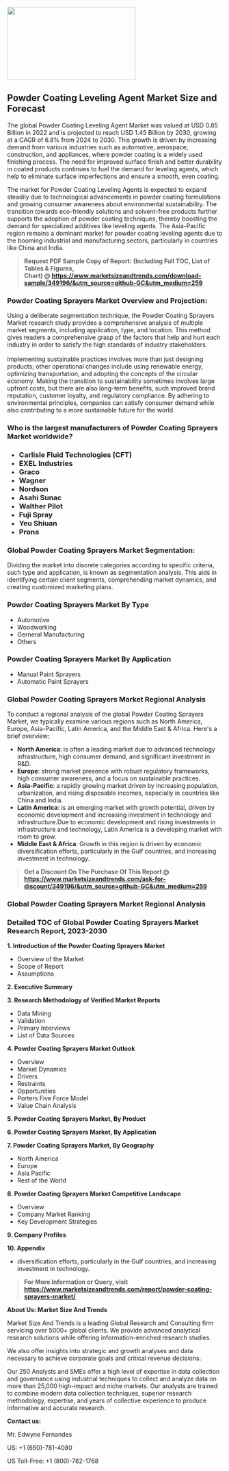 <p><img class="alignnone size-medium wp-image-20088" src="https://ffe5etoiles.com/wp-content/uploads/2024/12/MST1-300x171.png" alt="" width="300" height="171" /></p><h2>Powder Coating Leveling Agent Market Size and Forecast</h2><p>The global Powder Coating Leveling Agent Market was valued at USD 0.85 Billion in 2022 and is projected to reach USD 1.45 Billion by 2030, growing at a CAGR of 6.8% from 2024 to 2030. This growth is driven by increasing demand from various industries such as automotive, aerospace, construction, and appliances, where powder coating is a widely used finishing process. The need for improved surface finish and better durability in coated products continues to fuel the demand for leveling agents, which help to eliminate surface imperfections and ensure a smooth, even coating.</p><p>The market for Powder Coating Leveling Agents is expected to expand steadily due to technological advancements in powder coating formulations and growing consumer awareness about environmental sustainability. The transition towards eco-friendly solutions and solvent-free products further supports the adoption of powder coating techniques, thereby boosting the demand for specialized additives like leveling agents. The Asia-Pacific region remains a dominant market for powder coating leveling agents due to the booming industrial and manufacturing sectors, particularly in countries like China and India.</p></p><blockquote id="" class=""><strong>Request PDF Sample Copy of Report: (Including Full TOC, List of Tables &amp; Figures, Chart)&nbsp;@&nbsp;<strong><a href="https://www.marketsizeandtrends.com/download-sample/349196/&utm_source=github-GC&utm_medium=259" target="_blank">https://www.marketsizeandtrends.com/download-sample/349196/&utm_source=github-GC&utm_medium=259</a></strong></strong></blockquote><h3 id="" class="">Powder Coating Sprayers Market&nbsp;Overview and Projection:</h3><p id="" class="">Using a deliberate segmentation technique, the Powder Coating Sprayers Market research study provides a comprehensive analysis of multiple market segments, including application, type, and location. This method gives readers a comprehensive grasp of the factors that help and hurt each industry in order to satisfy the high standards of industry stakeholders. <br /> <br />Implementing sustainable practices involves more than just designing products; other operational changes include using renewable energy, optimizing transportation, and adopting the concepts of the circular economy. Making the transition to sustainability sometimes involves large upfront costs, but there are also long-term benefits, such improved brand reputation, customer loyalty, and regulatory compliance. By adhering to environmental principles, companies can satisfy consumer demand while also contributing to a more sustainable future for the world.</p><h3 id="" class="">Who is the largest manufacturers of&nbsp;Powder Coating Sprayers Market worldwide?</h3><h3 class=""><p><ul><li>Carlisle Fluid Technologies (CFT) </li><li> EXEL Industries </li><li> Graco </li><li> Wagner </li><li> Nordson </li><li> Asahi Sunac </li><li> Walther Pilot </li><li> Fuji Spray </li><li> Yeu Shiuan </li><li> Prona</li></ul></p></h3><h3 id="" class="">Global&nbsp;Powder Coating Sprayers Market Segmentation:</h3><p id="" class="">Dividing the market into discrete categories according to specific criteria, such type and application, is known as segmentation analysis. This aids in identifying certain client segments, comprehending market dynamics, and creating customized marketing plans.</p><h3 id="" class="">Powder Coating Sprayers Market&nbsp;By Type</h3><p><p><ul><li>Automotive</li><li> Woodworking</li><li> Gerneral Manufacturing</li><li> Others</p></li></ul></p></p><h3 id="" class="">Powder Coating Sprayers Market&nbsp;By Application</h3><p class=""><p><ul><li>Manual Paint Sprayers</li><li> Automatic Paint Sprayers</li></ul></p></p><h3 id="" class="">Global Powder Coating Sprayers Market Regional Analysis</h3><p id="" class="">To conduct a regional analysis of the global Powder Coating Sprayers Market, we typically examine various regions such as North America, Europe, Asia-Pacific, Latin America, and the Middle East &amp; Africa. Here's a brief overview:</p><ul><li><strong>North America</strong>: is often a leading market due to advanced technology infrastructure, high consumer demand, and significant investment in R&amp;D.</li><li><strong>Europe</strong>: strong market presence with robust regulatory frameworks, high consumer awareness, and a focus on sustainable practices.</li><li><strong>Asia-Pacific</strong>: a rapidly growing market driven by increasing population, urbanization, and rising disposable incomes, especially in countries like China and India.</li><li><strong>Latin America</strong>: is an emerging market with growth potential, driven by economic development and increasing investment in technology and infrastructure.Due to economic development and rising investments in infrastructure and technology, Latin America is a developing market with room to grow.</li><li><strong>Middle East &amp; Africa</strong>: Growth in this region is driven by economic diversification efforts, particularly in the Gulf countries, and increasing investment in technology.</li></ul><blockquote id="" class=""><strong>Get a Discount On The Purchase Of This Report @ <strong><a href="https://www.marketsizeandtrends.com/ask-for-discount/349196/&utm_source=github-GC&utm_medium=259" target="_blank">https://www.marketsizeandtrends.com/ask-for-discount/349196/&utm_source=github-GC&utm_medium=259</a></strong></strong></blockquote><h3 id="" class="">Global Powder Coating Sprayers Market Regional Analysis</h3><h3 id="" class="">Detailed TOC of Global Powder Coating Sprayers Market Research Report, 2023-2030</h3><p id="" class=""><strong>1. Introduction of the Powder Coating Sprayers Market</strong></p><ul><li>Overview of the Market</li><li>Scope of Report</li><li>Assumptions</li></ul><p id="" class=""><strong>2. Executive Summary</strong></p><p id="" class=""><strong>3. Research Methodology of Verified Market Reports</strong></p><ul><li>Data Mining</li><li>Validation</li><li>Primary Interviews</li><li>List of Data Sources</li></ul><p id="" class=""><strong>4. Powder Coating Sprayers Market Outlook</strong></p><ul><li>Overview</li><li>Market Dynamics</li><li>Drivers</li><li>Restraints</li><li>Opportunities</li><li>Porters Five Force Model</li><li>Value Chain Analysis</li></ul><p id="" class=""><strong>5. Powder Coating Sprayers Market, By Product</strong></p><p id="" class=""><strong>6. Powder Coating Sprayers Market, By Application</strong></p><p id="" class=""><strong>7. Powder Coating Sprayers Market, By Geography</strong></p><ul><li>North America</li><li>Europe</li><li>Asia Pacific</li><li>Rest of the World</li></ul><p id="" class=""><strong>8. Powder Coating Sprayers Market Competitive Landscape</strong></p><ul><li>Overview</li><li>Company Market Ranking</li><li>Key Development Strategies</li></ul><p id="" class=""><strong>9. Company Profiles</strong></p><p id="" class=""><strong>10. Appendix</strong></p><ul><li>diversification efforts, particularly in the Gulf countries, and increasing investment in technology.</li></ul><blockquote id="" class=""><strong>For More Information or Query, visit <strong><strong><a href="https://www.marketsizeandtrends.com/report/powder-coating-sprayers-market/" target="_blank">https://www.marketsizeandtrends.com/report/powder-coating-sprayers-market/</a></strong></strong></strong></blockquote><p id="" class=""><strong>About Us: Market Size And Trends</strong></p><p id="" class="">Market Size And Trends is a leading Global Research and Consulting firm servicing over 5000+ global clients. We provide advanced analytical research solutions while offering information-enriched research studies.</p><p id="" class="">We also offer insights into strategic and growth analyses and data necessary to achieve corporate goals and critical revenue decisions.</p><p id="" class="">Our 250 Analysts and SMEs offer a high level of expertise in data collection and governance using industrial techniques to collect and analyze data on more than 25,000 high-impact and niche markets. Our analysts are trained to combine modern data collection techniques, superior research methodology, expertise, and years of collective experience to produce informative and accurate research.</p><p id="" class=""><strong>Contact us:</strong></p><p id="" class="">Mr. Edwyne Fernandes</p><p id="" class="">US: +1 (650)-781-4080</p><p id="" class="">US Toll-Free: +1 (800)-782-1768</p>
